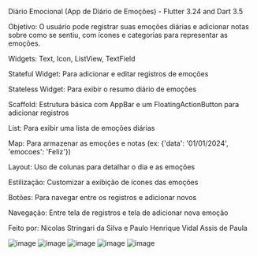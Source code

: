 Diário Emocional (App de Diário de Emoções) - Flutter 3.24 and Dart 3.5

Objetivo: O usuário pode registrar suas emoções diárias e adicionar notas sobre como se sentiu, com ícones e categorias para representar as emoções.

Widgets: Text, Icon, ListView, TextField

Stateful Widget: Para adicionar e editar registros de emoções

Stateless Widget: Para exibir o resumo diário de emoções

Scaffold: Estrutura básica com AppBar e um FloatingActionButton para adicionar registros

List: Para exibir uma lista de emoções diárias

Map: Para armazenar as emoções e notas (ex: {'data': '01/01/2024', 'emocoes': 'Feliz'})

Layout: Uso de colunas para detalhar o dia e as emoções

Estilização: Customizar a exibição de ícones das emoções

Botões: Para navegar entre os registros e adicionar novos

Navegação: Entre tela de registros e tela de adicionar nova emoção

Feito por: Nicolas Stringari da Silva e Paulo Henrique Vidal Assis de Paula

![image](https://github.com/user-attachments/assets/39118412-81b9-422d-bbb5-8e2291c908ac)
![image](https://github.com/user-attachments/assets/f473fe6b-5595-4ac6-ae8a-408b370513b7)
![image](https://github.com/user-attachments/assets/fa4ef812-a3a9-47a7-bfe5-c45f7bbb680d)
![image](https://github.com/user-attachments/assets/78c4b98e-19a1-4252-878b-b247d5130436)
![image](https://github.com/user-attachments/assets/f0c6f1f2-ed53-4fe4-bd29-3353cce282b0)








